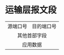 # 运输层报文段

<table align ="center">
    <tr align ="center">
        <td>源端口号</td>
        <td>目的端口号</td>
    </tr>
    <tr align ="center">
        <td colspan="2">其他首部字段</td>
    </tr>
    <tr align ="center">
        <td colspan="2">应用数据</td>
    </tr>
</table>